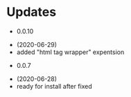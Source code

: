 # Updates

- 0.0.10

* (2020-06-29)
* added "html tag wrapper" expentsion

- 0.0.7

* (2020-06-28)
* ready for install after fixed
